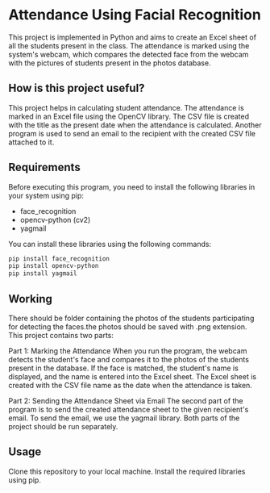 # Attendance Using Facial Recognition

This project is implemented in Python and aims to create an Excel sheet of all the students present in the class. The attendance is marked using the system's webcam, which compares the detected face from the webcam with the pictures of students present in the photos database.

## How is this project useful?

This project helps in calculating student attendance. The attendance is marked in an Excel file using the OpenCV library. The CSV file is created with the title as the present date when the attendance is calculated. Another program is used to send an email to the recipient with the created CSV file attached to it.

## Requirements

Before executing this program, you need to install the following libraries in your system using pip:

- face_recognition
- opencv-python (cv2)
- yagmail

You can install these libraries using the following commands:

```bash
pip install face_recognition
pip install opencv-python
pip install yagmail
```
## Working 
There should be folder containing the photos of the students participating for detecting the faces.the photos should be saved with .png extension.
This project contains two parts:

Part 1: Marking the Attendance
When you run the program, the webcam detects the student's face and compares it to the photos of the students present in the database. If the face is matched, the student's name is displayed, and the name is entered into the Excel sheet. The Excel sheet is created with the CSV file name as the date when the attendance is taken.

Part 2: Sending the Attendance Sheet via Email
The second part of the program is to send the created attendance sheet to the given recipient's email. To send the email, we use the yagmail library. Both parts of the project should be run separately.

## Usage
Clone this repository to your local machine.
Install the required libraries using pip.
